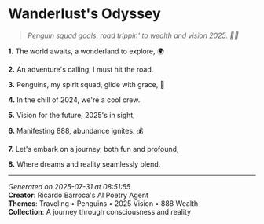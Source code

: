 # Wanderlust's Odyssey

> *Penguin squad goals: road trippin' to wealth and vision 2025. 🦈🤑*

**1.** The world awaits, a wonderland to explore, 🌍


**2.** An adventure's calling, I must hit the road.


**3.** Penguins, my spirit squad, glide with grace, 🐧


**4.** In the chill of 2024, we're a cool crew.


**5.** Vision for the future, 2025's in sight,


**6.** Manifesting 888, abundance ignites. 💰


**7.** Let's embark on a journey, both fun and profound,


**8.** Where dreams and reality seamlessly blend.



---

*Generated on 2025-07-31 at 08:51:55*  
**Creator**: Ricardo Barroca's AI Poetry Agent  
**Themes**: Traveling • Penguins • 2025 Vision • 888 Wealth  
**Collection**: A journey through consciousness and reality